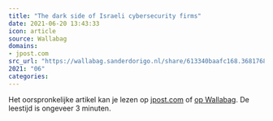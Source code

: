 ```yaml
---
title: "The dark side of Israeli cybersecurity firms"
date: 2021-06-20 13:43:33
icon: article
source: Wallabag
domains:
- jpost.com
src_url: "https://wallabag.sanderdorigo.nl/share/613340baafc168.36817685"
2021: "06"
categories:
---
```

Het oorspronkelijke artikel kan je lezen op [jpost.com](https://www.jpost.com/jpost-tech/the-dark-side-of-israeli-cybersecurity-firms-637933) of [op Wallabag](https://wallabag.sanderdorigo.nl/share/613340baafc168.36817685). De leestijd is ongeveer 3 minuten.